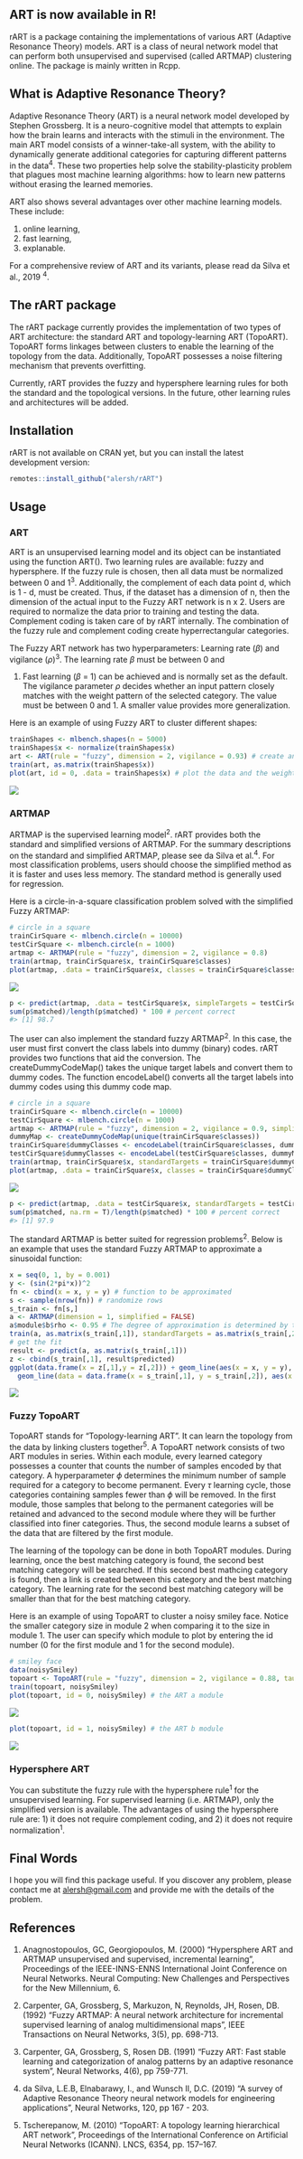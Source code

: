 
## ART is now available in R!

rART is a package containing the implementations of various ART
(Adaptive Resonance Theory) models. ART is a class of neural network
model that can perform both unsupervised and supervised (called ARTMAP)
clustering online. The package is mainly written in Rcpp.

## What is Adaptive Resonance Theory?

Adaptive Resonance Theory (ART) is a neural network model developed by
Stephen Grossberg. It is a neuro-cognitive model that attempts to
explain how the brain learns and interacts with the stimuli in the
environment. The main ART model consists of a winner-take-all system,
with the ability to dynamically generate additional categories for
capturing different patterns in the data<sup>4</sup>. These two
properties help solve the stability-plasticity problem that plagues most
machine learning algorithms: how to learn new patterns without erasing
the learned memories.

ART also shows several advantages over other machine learning models.
These include:

1.  online learning,
2.  fast learning,
3.  explanable.

For a comprehensive review of ART and its variants, please read da Silva
et al., 2019 <sup>4</sup>.

## The rART package

The rART package currently provides the implementation of two types of
ART architecture: the standard ART and topology-learning ART (TopoART).
TopoART forms linkages between clusters to enable the learning of the
topology from the data. Additionally, TopoART possesses a noise
filtering mechanism that prevents overfitting.

Currently, rART provides the fuzzy and hypersphere learning rules for
both the standard and the topological versions. In the future, other
learning rules and architectures will be added.

## Installation

rART is not available on CRAN yet, but you can install the latest
development version:

``` r
remotes::install_github("alersh/rART")
```

## Usage

### ART

ART is an unsupervised learning model and its object can be instantiated
using the function ART(). Two learning rules are available: fuzzy and
hypersphere. If the fuzzy rule is chosen, then all data must be
normalized between 0 and 1<sup>3</sup>. Additionally, the complement of
each data point d, which is 1 - d, must be created. Thus, if the dataset
has a dimension of n, then the dimension of the actual input to the
Fuzzy ART network is n x 2. Users are required to normalize the data
prior to training and testing the data. Complement coding is taken care
of by rART internally. The combination of the fuzzy rule and complement
coding create hyperrectangular categories.

The Fuzzy ART network has two hyperparameters: Learning rate (*β*) and
vigilance (*ρ*)<sup>3</sup>. The learning rate *β* must be between 0 and
1. Fast learning (*β* = 1) can be achieved and is normally set as the
default. The vigilance parameter *ρ* decides whether an input pattern
closely matches with the weight pattern of the selected category. The
value must be between 0 and 1. A smaller value provides more
generalization.

Here is an example of using Fuzzy ART to cluster different shapes:

``` r
trainShapes <- mlbench.shapes(n = 5000)
trainShapes$x <- normalize(trainShapes$x)
art <- ART(rule = "fuzzy", dimension = 2, vigilance = 0.93) # create an ART object
train(art, as.matrix(trainShapes$x)) 
plot(art, id = 0, .data = trainShapes$x) # plot the data and the weights.
```

![](README_files/figure-gfm/unnamed-chunk-3-1.png)<!-- -->

### ARTMAP

ARTMAP is the supervised learning model<sup>2</sup>. rART provides both
the standard and simplified versions of ARTMAP. For the summary
descriptions on the standard and simplified ARTMAP, please see da Silva
et al.<sup>4</sup>. For most classification problems, users should
choose the simplified method as it is faster and uses less memory. The
standard method is generally used for regression.

Here is a circle-in-a-square classification problem solved with the
simplified Fuzzy ARTMAP:

``` r
# circle in a square
trainCirSquare <- mlbench.circle(n = 10000)
testCirSquare <- mlbench.circle(n = 1000)
artmap <- ARTMAP(rule = "fuzzy", dimension = 2, vigilance = 0.8)
train(artmap, trainCirSquare$x, trainCirSquare$classes)
plot(artmap, .data = trainCirSquare$x, classes = trainCirSquare$classes) # create the 2 dimensional plot of the data and the weights
```

![](README_files/figure-gfm/unnamed-chunk-4-1.png)<!-- -->

``` r
p <- predict(artmap, .data = testCirSquare$x, simpleTargets = testCirSquare$classes)
sum(p$matched)/length(p$matched) * 100 # percent correct
#> [1] 98.7
```

The user can also implement the standard fuzzy ARTMAP<sup>2</sup>. In
this case, the user must first convert the class labels into dummy
(binary) codes. rART provides two functions that aid the conversion. The
createDummyCodeMap() takes the unique target labels and convert them to
dummy codes. The function encodeLabel() converts all the target labels
into dummy codes using this dummy code map.

``` r
# circle in a square
trainCirSquare <- mlbench.circle(n = 10000)
testCirSquare <- mlbench.circle(n = 1000)
artmap <- ARTMAP(rule = "fuzzy", dimension = 2, vigilance = 0.9, simplified = FALSE)
dummyMap <- createDummyCodeMap(unique(trainCirSquare$classes))
trainCirSquare$dummyClasses <- encodeLabel(trainCirSquare$classes, dummyMap)
testCirSquare$dummyClasses <- encodeLabel(testCirSquare$classes, dummyMap)
train(artmap, trainCirSquare$x, standardTargets = trainCirSquare$dummyClasses)
plot(artmap, .data = trainCirSquare$x, classes = trainCirSquare$dummyClasses, dummyCodeMap = dummyMap) # create the 2 dimensional plot of the data and the weights
```

![](README_files/figure-gfm/unnamed-chunk-5-1.png)<!-- -->

``` r
p <- predict(artmap, .data = testCirSquare$x, standardTargets = testCirSquare$dummyClasses)
sum(p$matched, na.rm = T)/length(p$matched) * 100 # percent correct
#> [1] 97.9
```

The standard ARTMAP is better suited for regression
problems<sup>2</sup>. Below is an example that uses the standard Fuzzy
ARTMAP to approximate a sinusoidal function:

``` r
x = seq(0, 1, by = 0.001)
y <- (sin(2*pi*x))^2
fn <- cbind(x = x, y = y) # function to be approximated
s <- sample(nrow(fn)) # randomize rows
s_train <- fn[s,]
a <- ARTMAP(dimension = 1, simplified = FALSE)
a$module$b$rho <- 0.95 # The degree of approximation is determined by the vigilance parameter in ART b.
train(a, as.matrix(s_train[,1]), standardTargets = as.matrix(s_train[,2]))
# get the fit
result <- predict(a, as.matrix(s_train[,1])) 
z <- cbind(s_train[,1], result$predicted)
ggplot(data.frame(x = z[,1],y = z[,2])) + geom_line(aes(x = x, y = y), color = "red") +
  geom_line(data = data.frame(x = s_train[,1], y = s_train[,2]), aes(x = x,y = y))
```

![](README_files/figure-gfm/unnamed-chunk-6-1.png)<!-- -->

### Fuzzy TopoART

TopoART stands for “Topology-learning ART”. It can learn the topology
from the data by linking clusters together<sup>5</sup>. A TopoART
network consists of two ART modules in series. Within each module, every
learned category possesses a counter that counts the number of samples
encoded by that category. A hyperparameter *ϕ* determines the minimum
number of sample required for a category to become permanent. Every *τ*
learning cycle, those categories containing samples fewer than *ϕ* will
be removed. In the first module, those samples that belong to the
permanent categories will be retained and advanced to the second module
where they will be further classified into finer categories. Thus, the
second module learns a subset of the data that are filtered by the first
module.

The learning of the topology can be done in both TopoART modules. During
learning, once the best matching category is found, the second best
matching category will be searched. If this second best mathcing
category is found, then a link is created between this category and the
best matching category. The learning rate for the second best matching
category will be smaller than that for the best matching category.

Here is an example of using TopoART to cluster a noisy smiley face.
Notice the smaller category size in module 2 when comparing it to the
size in module 1. The user can specify which module to plot by entering
the id number (0 for the first module and 1 for the second module).

``` r
# smiley face
data(noisySmiley)
topoart <- TopoART(rule = "fuzzy", dimension = 2, vigilance = 0.88, tau = 200, phi = 5)
train(topoart, noisySmiley)
plot(topoart, id = 0, noisySmiley) # the ART a module
```

![](README_files/figure-gfm/unnamed-chunk-7-1.png)<!-- -->

``` r
plot(topoart, id = 1, noisySmiley) # the ART b module
```

![](README_files/figure-gfm/unnamed-chunk-7-2.png)<!-- -->

### Hypersphere ART

You can substitute the fuzzy rule with the hypersphere rule<sup>1</sup>
for the unsupervised learning. For supervised learning (i.e. ARTMAP),
only the simplified version is available. The advantages of using the
hypersphere rule are: 1) it does not require complement coding, and 2)
it does not require normalization<sup>1</sup>.

## Final Words

I hope you will find this package useful. If you discover any problem,
please contact me at <alersh@gmail.com> and provide me with the details
of the problem.

## References

1.  Anagnostopoulos, GC, Georgiopoulos, M. (2000) “Hypersphere ART and
    ARTMAP unsupervised and supervised, incremental learning”,
    Proceedings of the IEEE-INNS-ENNS International Joint Conference on
    Neural Networks. Neural Computing: New Challenges and Perspectives
    for the New Millennium, 6.

2.  Carpenter, GA, Grossberg, S, Markuzon, N, Reynolds, JH, Rosen,
    DB. (1992) “Fuzzy ARTMAP: A neural network architecture for
    incremental supervised learning of analog multidimensional maps”,
    IEEE Transactions on Neural Networks, 3(5), pp. 698-713.

3.  Carpenter, GA, Grossberg, S, Rosen DB. (1991) “Fuzzy ART: Fast
    stable learning and categorization of analog patterns by an adaptive
    resonance system”, Neural Networks, 4(6), pp 759-771.

4.  da Silva, L.E.B, Elnabarawy, I., and Wunsch II, D.C. (2019) “A
    survey of Adaptive Resonance Theory neural network models for
    engineering applications”, Neural Networks, 120, pp 167 - 203.

5.  Tscherepanow, M. (2010) “TopoART: A topology learning hierarchical
    ART network”, Proceedings of the International Conference on
    Artificial Neural Networks (ICANN). LNCS, 6354, pp. 157–167.
